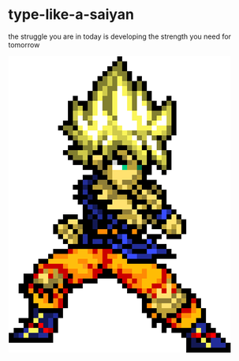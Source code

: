 # type-like-a-saiyan

the struggle you are in today is developing the strength you need for tomorrow 

![alt text](src/assets/logo.png)